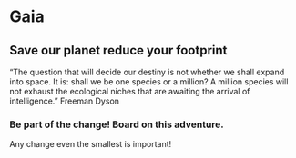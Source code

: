 # Gaia
## Save our planet reduce your footprint
“The question that will decide our destiny is not whether we shall expand into space. It is: shall we be one species or a million? A million species will not exhaust the ecological niches that are awaiting the arrival of intelligence.” 
Freeman Dyson

### Be part of the change! Board on this adventure.
Any change even the smallest is important!
